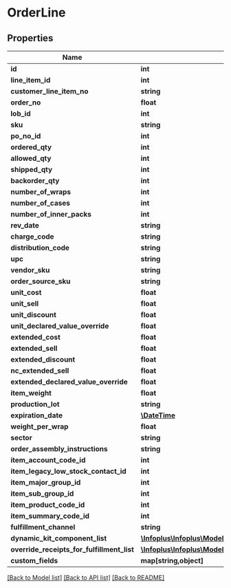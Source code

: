# OrderLine

## Properties
Name | Type | Description | Notes
------------ | ------------- | ------------- | -------------
**id** | **int** |  | [optional] 
**line_item_id** | **int** |  | [optional] 
**customer_line_item_no** | **string** |  | [optional] 
**order_no** | **float** |  | [optional] 
**lob_id** | **int** |  | 
**sku** | **string** |  | 
**po_no_id** | **int** |  | [optional] 
**ordered_qty** | **int** |  | 
**allowed_qty** | **int** |  | [optional] 
**shipped_qty** | **int** |  | [optional] 
**backorder_qty** | **int** |  | [optional] 
**number_of_wraps** | **int** |  | [optional] 
**number_of_cases** | **int** |  | [optional] 
**number_of_inner_packs** | **int** |  | [optional] 
**rev_date** | **string** |  | [optional] 
**charge_code** | **string** |  | [optional] 
**distribution_code** | **string** |  | [optional] 
**upc** | **string** |  | [optional] 
**vendor_sku** | **string** |  | [optional] 
**order_source_sku** | **string** |  | [optional] 
**unit_cost** | **float** |  | [optional] 
**unit_sell** | **float** |  | [optional] 
**unit_discount** | **float** |  | [optional] 
**unit_declared_value_override** | **float** |  | [optional] 
**extended_cost** | **float** |  | [optional] 
**extended_sell** | **float** |  | [optional] 
**extended_discount** | **float** |  | [optional] 
**nc_extended_sell** | **float** |  | [optional] 
**extended_declared_value_override** | **float** |  | [optional] 
**item_weight** | **float** |  | [optional] 
**production_lot** | **string** |  | [optional] 
**expiration_date** | [**\DateTime**](\DateTime.md) |  | [optional] 
**weight_per_wrap** | **float** |  | [optional] 
**sector** | **string** |  | [optional] 
**order_assembly_instructions** | **string** |  | [optional] 
**item_account_code_id** | **int** |  | [optional] 
**item_legacy_low_stock_contact_id** | **int** |  | [optional] 
**item_major_group_id** | **int** |  | [optional] 
**item_sub_group_id** | **int** |  | [optional] 
**item_product_code_id** | **int** |  | [optional] 
**item_summary_code_id** | **int** |  | [optional] 
**fulfillment_channel** | **string** |  | [optional] 
**dynamic_kit_component_list** | [**\Infoplus\Infoplus\Model\DynamicKitComponentLine[]**](DynamicKitComponentLine.md) |  | [optional] 
**override_receipts_for_fulfillment_list** | [**\Infoplus\Infoplus\Model\OverrideReceiptsForFulfillment[]**](OverrideReceiptsForFulfillment.md) |  | [optional] 
**custom_fields** | **map[string,object]** |  | [optional] 

[[Back to Model list]](../README.md#documentation-for-models) [[Back to API list]](../README.md#documentation-for-api-endpoints) [[Back to README]](../README.md)


